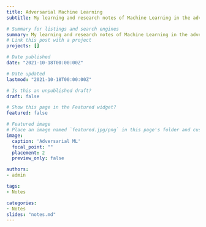 ```yaml
---
title: Adversarial Machine Learning
subtitle: My learning and research notes of Machine Learning in the adversarial setting.

# Summary for listings and search engines
summary: My learning and research notes of Machine Learning in the adversarial setting.
# Link this post with a project
projects: []

# Date published
date: "2021-10-18T00:00:00Z"

# Date updated
lastmod: "2021-10-18T00:00:00Z"

# Is this an unpublished draft?
draft: false

# Show this page in the Featured widget?
featured: false

# Featured image
# Place an image named `featured.jpg/png` in this page's folder and customize its options here.
image:
  caption: 'Adversarial ML'
  focal_point: ""
  placement: 2
  preview_only: false

authors:
- admin

tags:
- Notes

categories:
- Notes
slides: "notes.md"
---
```


